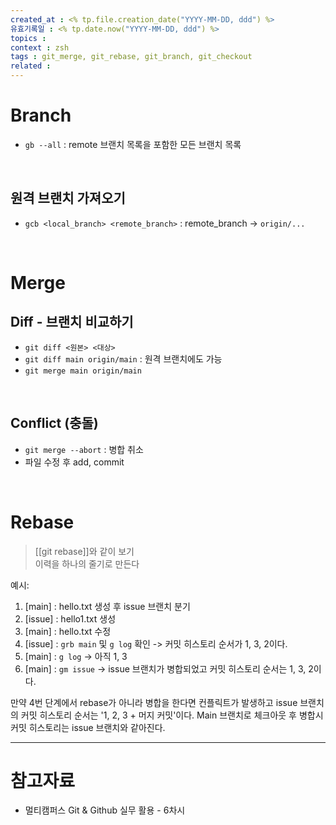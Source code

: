 ```yaml
---
created_at : <% tp.file.creation_date("YYYY-MM-DD, ddd") %>
유효기록일 : <% tp.date.now("YYYY-MM-DD, ddd") %>
topics : 
context : zsh
tags : git_merge, git_rebase, git_branch, git_checkout
related : 
---
```

# Branch
- `gb --all` : remote 브랜치 목록을 포함한 모든 브랜치 목록

<br>

## 원격 브랜치 가져오기
- `gcb <local_branch> <remote_branch>` : remote_branch -> `origin/...`

<br>

# Merge
## Diff - 브랜치 비교하기
- `git diff <원본> <대상>`
- `git diff main origin/main` : 원격 브랜치에도 가능
- `git merge main origin/main`

<br>

## Conflict (충돌)
- `git merge --abort` : 병합 취소
- 파일 수정 후 add, commit

<br>

# Rebase
> [[git rebase]]와 같이 보기  
> 이력을 하나의 줄기로 만든다

예시:
1. \[main\] : hello.txt 생성 후 issue 브랜치 분기
2. \[issue\] : hello1.txt 생성
3. \[main\] : hello.txt 수정
4. \[issue\] : `grb main` 및 `g log` 확인 -> 커밋 히스토리 순서가 1, 3, 2이다.
5. \[main\] : `g log` -> 아직 1, 3
6. \[main\] : `gm issue` -> issue 브랜치가 병합되었고 커밋 히스토리 순서는 1, 3, 2이다.

만약 4번 단계에서 rebase가 아니라 병합을 한다면 컨플릭트가 발생하고 issue 브랜치의 커밋 히스토리 순서는 '1, 2, 3 + 머지 커밋'이다. Main 브랜치로 체크아웃 후 병합시 커밋 히스토리는 issue 브랜치와 같아진다.


---
# 참고자료
- 멀티캠퍼스 Git & Github 실무 활용 - 6차시

[^1]: